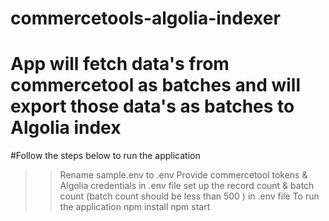 # commercetools-algolia-indexer
# App will fetch data's from commercetool as batches and will export those data's as  batches to Algolia index 
#Follow the steps below to run the application
>> Rename sample.env to .env
>> Provide commercetool tokens & Algolia credentials in .env file
>> set up the record count & batch count (batch count should be less than 500 ) in .env file
To run the application
>> npm install
>> npm start